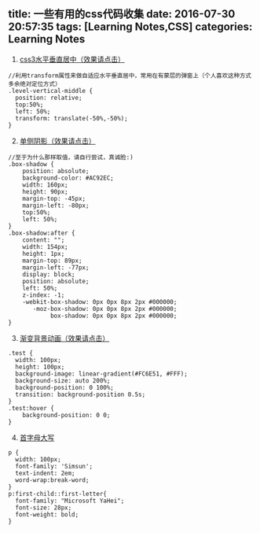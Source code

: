 title: 一些有用的css代码收集
date: 2016-07-30 20:57:35
tags: [Learning Notes,CSS]
categories: Learning Notes 
---
1. [css3水平垂直居中（效果请点击）](//codepen.io/illuSioN4ng/pen/EypbGJ)
```
//利用transform属性来做自适应水平垂直居中，常用在有蒙层的弹窗上（个人喜欢这种方式多余绝对定位方式）
.level-vertical-middle {
  position: relative;
  top:50%;
  left: 50%;
  transform: translate(-50%,-50%);
}
```

2. [单侧阴影（效果请点击）](//codepen.io/illuSioN4ng/pen/akjVxg)
```
//至于为什么那样取值，请自行尝试，真诚脸:)
.box-shadow {
    position: absolute;
    background-color: #AC92EC;
    width: 160px;
    height: 90px;
    margin-top: -45px;
    margin-left: -80px;
    top:50%;
    left: 50%;
}
.box-shadow:after {
    content: "";
    width: 154px;
    height: 1px;
    margin-top: 89px;
    margin-left: -77px;
    display: block;
    position: absolute;
    left: 50%;
    z-index: -1;
    -webkit-box-shadow: 0px 0px 8px 2px #000000;
       -moz-box-shadow: 0px 0px 8px 2px #000000;
            box-shadow: 0px 0px 8px 2px #000000;
}
```

3. [渐变背景动画（效果请点击）](//codepen.io/illuSioN4ng/pen/YWjYKW)
```
.test {
  width: 100px;
  height: 100px;
  background-image: linear-gradient(#FC6E51, #FFF);
  background-size: auto 200%;
  background-position: 0 100%;
  transition: background-position 0.5s;
}    
.test:hover {
    background-position: 0 0;
}
```

4. [首字母大写](//codepen.io/illuSioN4ng/pen/BzPJBw)
```
p {
  width: 100px;
  font-family: 'Simsun';
  text-indent: 2em;
  word-wrap:break-word;
}
p:first-child::first-letter{
  font-family: "Microsoft YaHei";
  font-size: 28px;
  font-weight: bold;
}
```


